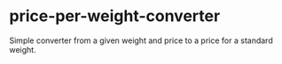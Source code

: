 # price-per-weight-converter
Simple converter from a given weight and price to a price for a standard weight. 

